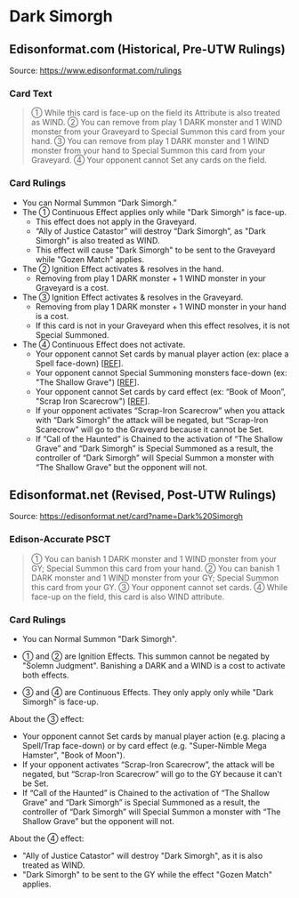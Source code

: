# Dark Simorgh

## Edisonformat.com (Historical, Pre-UTW Rulings)

Source: https://www.edisonformat.com/rulings

### Card Text

> ① While this card is face-up on the field its Attribute is also treated as WIND. ② You can remove from play 1 DARK monster and 1 WIND monster from your Graveyard to Special Summon this card from your hand. ③ You can remove from play 1 DARK monster and 1 WIND monster from your hand to Special Summon this card from your Graveyard. ④ Your opponent cannot Set any cards on the field.

### Card Rulings

*   You can Normal Summon “Dark Simorgh.”
*   The ① Continuous Effect applies only while "Dark Simorgh" is face-up.
    *   This effect does not apply in the Graveyard.
    *   “Ally of Justice Catastor” will destroy “Dark Simorgh”, as "Dark Simorgh" is also treated as WIND.
    *   This effect will cause "Dark Simorgh" to be sent to the Graveyard while "Gozen Match" applies.
*   The ② Ignition Effect activates & resolves in the hand.
    *   Removing from play 1 DARK monster + 1 WIND monster in your Graveyard is a cost.
*   The ③ Ignition Effect activates & resolves in the Graveyard.
    *   Removing from play 1 DARK monster + 1 WIND monster in your hand is a cost.
    *   If this card is not in your Graveyard when this effect resolves, it is not Special Summoned.
*   The ④ Continuous Effect does not activate.
    *   Your opponent cannot Set cards by manual player action (ex: place a Spell face-down) \[[REF](https://www.pojo.biz/board/showthread.php?t=830504)\].
    *   Your opponent cannot Special Summoning monsters face-down (ex: "The Shallow Grave") \[[REF](https://www.pojo.biz/board/showthread.php?t=520413)\].
    *   Your opponent cannot Set cards by card effect (ex: “Book of Moon”, "Scrap Iron Scarecrow") \[[REF](https://www.pojo.biz/board/showthread.php?t=830504)\].
    *   If your opponent activates “Scrap-Iron Scarecrow” when you attack with “Dark Simorgh” the attack will be negated, but “Scrap-Iron Scarecrow” will go to the Graveyard because it cannot be Set.
    *   If “Call of the Haunted” is Chained to the activation of “The Shallow Grave” and “Dark Simorgh” is Special Summoned as a result, the controller of “Dark Simorgh” will Special Summon a monster with “The Shallow Grave” but the opponent will not.

## Edisonformat.net (Revised, Post-UTW Rulings)

Source: https://edisonformat.net/card?name=Dark%20Simorgh

### Edison-Accurate PSCT

> ① You can banish 1 DARK monster and 1 WIND monster from your GY; Special Summon this card from your hand.
> ② You can banish 1 DARK monster and 1 WIND monster from your GY; Special Summon this card from your GY.
> ③ Your opponent cannot set cards.
> ④ While face-up on the field, this card is also WIND attribute.

### Card Rulings

*   You can Normal Summon "Dark Simorgh".

*   ① and ② are Ignition Effects. This summon cannot be negated by "Solemn Judgment". Banishing a DARK and a WIND is a cost to activate both effects.

*   ③ and ④ are Continuous Effects. They only apply only while "Dark Simorgh" is face-up.

About the ③ effect:
*   Your opponent cannot Set cards by manual player action (e.g. placing a Spell/Trap face-down) or by card effect (e.g. "Super-Nimble Mega Hamster", "Book of Moon").
*   If your opponent activates “Scrap-Iron Scarecrow”, the attack will be negated, but “Scrap-Iron Scarecrow” will go to the GY because it can't be Set.
*   If “Call of the Haunted” is Chained to the activation of “The Shallow Grave” and “Dark Simorgh” is Special Summoned as a result, the controller of “Dark Simorgh” will Special Summon a monster with “The Shallow Grave” but the opponent will not.

About the ④ effect:
*   "Ally of Justice Catastor" will destroy "Dark Simorgh", as it is also treated as WIND.
*   "Dark Simorgh" to be sent to the GY while the effect "Gozen Match" applies.
            